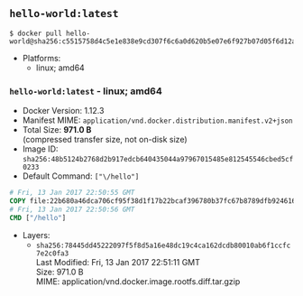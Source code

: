 ## `hello-world:latest`

```console
$ docker pull hello-world@sha256:c5515758d4c5e1e838e9cd307f6c6a0d620b5e07e6f927b07d05f6d12a1ac8d7
```

-	Platforms:
	-	linux; amd64

### `hello-world:latest` - linux; amd64

-	Docker Version: 1.12.3
-	Manifest MIME: `application/vnd.docker.distribution.manifest.v2+json`
-	Total Size: **971.0 B**  
	(compressed transfer size, not on-disk size)
-	Image ID: `sha256:48b5124b2768d2b917edcb640435044a97967015485e812545546cbed5cf0233`
-	Default Command: `["\/hello"]`

```dockerfile
# Fri, 13 Jan 2017 22:50:55 GMT
COPY file:22b680a46dca706cf95f38d1f17b22bcaf396780b37fc67b8789dfb924616ed8 in / 
# Fri, 13 Jan 2017 22:50:56 GMT
CMD ["/hello"]
```

-	Layers:
	-	`sha256:78445dd45222097f5f8d5a16e48dc19c4ca162dcdb80010ab6f1ccfc7e2c0fa3`  
		Last Modified: Fri, 13 Jan 2017 22:51:11 GMT  
		Size: 971.0 B  
		MIME: application/vnd.docker.image.rootfs.diff.tar.gzip
